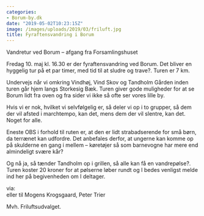 ```yaml
---
categories:
- Borum-by.dk
date: "2019-05-02T10:23:15Z"
image: /images/uploads/2019/03/friluft.jpg
title: Fyraftensvandring i Borum
---
```


Vandretur ved Borum – afgang fra Forsamlingshuset

Fredag 10. maj kl. 16.30 er der fyraftensvandring ved Borum. Det bliver en hyggelig tur på et par timer, med tid til at sludre og trave?. Turen er 7 km.

Undervejs når vi omkring Vindhøj, Vind Skov og Tandholm Gården inden turen går hjem langs Storkesig Bæk. Turen giver gode muligheder for at se Borum lidt fra oven og fra sider vi ikke så ofte ser vores lille by.

Hvis vi er nok, hvilket vi selvfølgelig er, så deler vi op i to grupper, så dem der vil afsted i marchtempo, kan det, mens dem der vil slentre, kan det. Noget for alle.

Eneste OBS i forhold til ruten er, at den er lidt strabadserende for små børn, da terrænet kan udfordre. Det anbefales derfor, at ungerne kan komme op på skulderne en gang i mellem – køretøjer så som barnevogne har mere end almindeligt svære kår?

Og nå ja, så tænder Tandholm op i grillen, så alle kan få en vandrepølse?. Turen koster 20 kroner for at pølserne løber rundt og I bedes venligst melde ind her på begivenheden om I deltager.

via:    
eller til Mogens Krogsgaard, Peter Trier

Mvh. Friluftsudvalget.